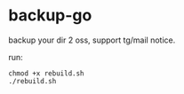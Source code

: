 # backup-go

backup your dir 2 oss, support tg/mail notice.

run:
```
chmod +x rebuild.sh
./rebuild.sh
```